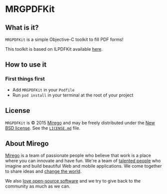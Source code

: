 # MRGPDFKit

## What is it?

`MRGPDFKit` is a simple Objective-C toolkit to fill PDF forms!

This toolkit is based on ILPDFKit available [here](https://github.com/iwelabs/ILPDFKit).

## How to use it

### First things first

- Add `MRGPDFKit` in your `Podfile`
- Run `pod install` in your terminal at the root of your project

## License

`MRGPDFKit` is © 2015 [Mirego](http://www.mirego.com) and may be freely distributed under the [New BSD license](http://opensource.org/licenses/BSD-3-Clause).  See the [`LICENSE.md`](https://github.com/mirego/MRGPDFKit/blob/master/LICENSE) file.

## About Mirego

[Mirego](http://mirego.com) is a team of passionate people who believe that work is a place where you can innovate and have fun. We're a team of [talented people](http://life.mirego.com) who imagine and build beautiful Web and mobile applications. We come together to share ideas and [change the world](http://mirego.org).

We also [love open-source software](http://open.mirego.com) and we try to give back to the community as much as we can.
